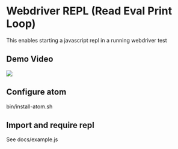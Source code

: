 # Webdriver REPL (Read Eval Print Loop)

This enables starting a javascript repl in a running webdriver test

## Demo Video
[![](https://i.ytimg.com/vi/kdM05ChhLQE/hqdefault.jpg)](https://www.youtube.com/watch?v=kdM05ChhLQE)

## Configure atom
bin/install-atom.sh

## Import and require repl

See docs/example.js
